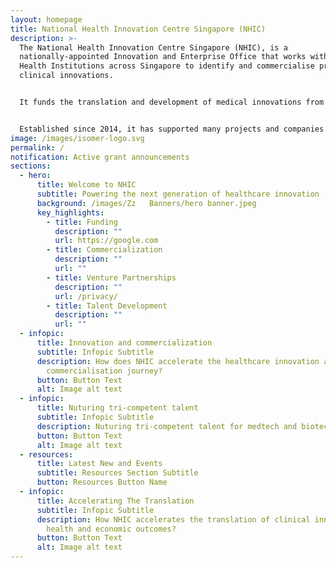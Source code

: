 ```yaml
---
layout: homepage
title: National Health Innovation Centre Singapore (NHIC)
description: >-
  The National Health Innovation Centre Singapore (NHIC), is a
  nationally-appointed Innovation and Enterprise Office that works with Public
  Health Institutions across Singapore to identify and commercialise promising
  clinical innovations.


  It funds the translation and development of medical innovations from Singapore’s clinical sector, and provide strategic guidance and connection to industry partners, accelerating the pathway to impact in healthcare. NHIC programmes catalyse the translation of clinical innovations towards commercially viable products that benefit patients and healthcare.


  Established since 2014, it has supported many projects and companies in the development and implementation of innovative medical technologies and services, improving the standard of healthcare in Singapore and beyond.
image: /images/isomer-logo.svg
permalink: /
notification: Active grant announcements
sections:
  - hero:
      title: Welcome to NHIC
      subtitle: Powering the next generation of healthcare innovation
      background: /images/Zz   Banners/hero banner.jpeg
      key_highlights:
        - title: Funding
          description: ""
          url: https://google.com
        - title: Commercialization
          description: ""
          url: ""
        - title: Venture Partnerships
          description: ""
          url: /privacy/
        - title: Talent Development
          description: ""
          url: ""
  - infopic:
      title: Innovation and commercialization
      subtitle: Infopic Subtitle
      description: How does NHIC accelerate the healthcare innovation and
        commercialisation journey?
      button: Button Text
      alt: Image alt text
  - infopic:
      title: Nuturing tri-competent talent
      subtitle: Infopic Subtitle
      description: Nuturing tri-competent talent for medtech and biotech enterprises
      button: Button Text
      alt: Image alt text
  - resources:
      title: Latest New and Events
      subtitle: Resources Section Subtitle
      button: Resources Button Name
  - infopic:
      title: Accelerating The Translation
      subtitle: Infopic Subtitle
      description: How NHIC accelerates the translation of clinical innovations into
        health and economic outcomes?
      button: Button Text
      alt: Image alt text
---
```

